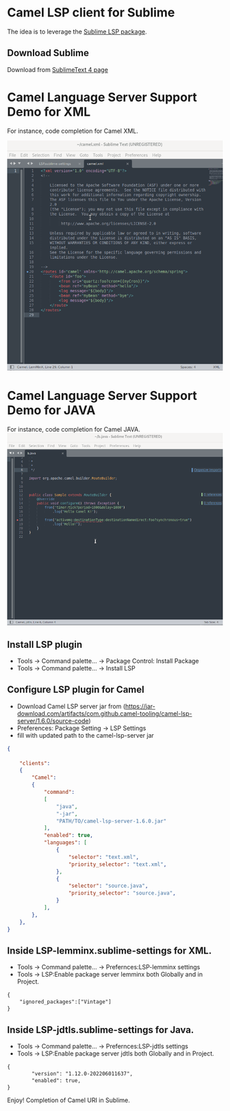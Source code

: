 # Camel LSP client for Sublime

The idea is to leverage the [Sublime LSP package](https://github.com/tomv564/LSP).

## Download Sublime

Download from [SublimeText 4 page](https://www.sublimetext.com/download)

# Camel Language Server Support Demo for XML

For instance, code completion for Camel XML.

![Demo](images/xmlsublime.gif)

# Camel Language Server Support Demo for JAVA

For instance, code completion for Camel JAVA.
![Demo](images/javasublime.gif)


## Install LSP plugin

- Tools -> Command palette... -> Package Control: Install Package
- Tools -> Command palette... -> Install LSP

## Configure LSP plugin for Camel

- Download Camel LSP server jar from (https://jar-download.com/artifacts/com.github.camel-tooling/camel-lsp-server/1.6.0/source-code)
- Preferences: Package Setting -> LSP Settings
- fill with updated path to the camel-lsp-server jar
```json
{

	"clients":
	{
		"Camel":
		{
			"command":
			[
				"java",
				"-jar",
				"PATH/TO/camel-lsp-server-1.6.0.jar"
			],
			"enabled": true,
			"languages": [
				{
					"selector": "text.xml",
					"priority_selector": "text.xml",
				},
				{
					"selector": "source.java",
					"priority_selector": "source.java",
				}
			],
		},
	},
}
```
## Inside LSP-lemminx.sublime-settings for XML.
- Tools -> Command palette... -> Prefernces:LSP-lemminx settings
- Tools -> LSP:Enable package server lemminx both Globally and in Project.
```
{
	"ignored_packages":["Vintage"]
}
```
## Inside LSP-jdtls.sublime-settings for Java.
- Tools -> Command palette... -> Prefernces:LSP-jdtls settings
- Tools -> LSP:Enable package server jdtls both Globally and in Project.
```
{
		"version": "1.12.0-202206011637",
		"enabled": true,
}
```
Enjoy!
Completion of Camel URI in Sublime.